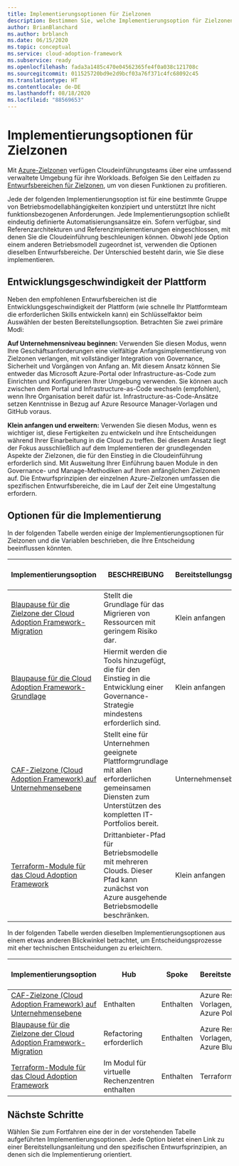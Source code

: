 ```yaml
---
title: Implementierungsoptionen für Zielzonen
description: Bestimmen Sie, welche Implementierungsoption für Zielzonen Ihren Anforderungen am besten gerecht wird.
author: BrianBlanchard
ms.author: brblanch
ms.date: 06/15/2020
ms.topic: conceptual
ms.service: cloud-adoption-framework
ms.subservice: ready
ms.openlocfilehash: fada3a1485c470e04562365fe4f0a038c121708c
ms.sourcegitcommit: 011525720bd9e2d9bcf03a76f371c4fc68092c45
ms.translationtype: HT
ms.contentlocale: de-DE
ms.lasthandoff: 08/18/2020
ms.locfileid: "88569653"
---
```

# <a name="landing-zone-implementation-options"></a>Implementierungsoptionen für Zielzonen

Mit [Azure-Zielzonen](./index.md) verfügen Cloudeinführungsteams über eine umfassend verwaltete Umgebung für ihre Workloads. Befolgen Sie den Leitfaden zu [Entwurfsbereichen für Zielzonen](./design-areas.md), um von diesen Funktionen zu profitieren.

Jede der folgenden Implementierungsoption ist für eine bestimmte Gruppe von Betriebsmodellabhängigkeiten konzipiert und unterstützt Ihre nicht funktionsbezogenen Anforderungen. Jede Implementierungsoption schließt eindeutig definierte Automatisierungsansätze ein. Sofern verfügbar, sind Referenzarchitekturen und Referenzimplementierungen eingeschlossen, mit denen Sie die Cloudeinführung beschleunigen können. Obwohl jede Option einem anderen Betriebsmodell zugeordnet ist, verwenden die Optionen dieselben Entwurfsbereiche. Der Unterschied besteht darin, wie Sie diese implementieren.

## <a name="platform-development-velocity"></a>Entwicklungsgeschwindigkeit der Plattform

Neben den empfohlenen Entwurfsbereichen ist die Entwicklungsgeschwindigkeit der Plattform (wie schnelle Ihr Plattformteam die erforderlichen Skills entwickeln kann) ein Schlüsselfaktor beim Auswählen der besten Bereitstellungsoption. Betrachten Sie zwei primäre Modi:

**Auf Unternehmensniveau beginnen:** Verwenden Sie diesen Modus, wenn Ihre Geschäftsanforderungen eine vielfältige Anfangsimplementierung von Zielzonen verlangen, mit vollständiger Integration von Governance, Sicherheit und Vorgängen von Anfang an. Mit diesem Ansatz können Sie entweder das Microsoft Azure-Portal oder Infrastructure-as-Code zum Einrichten und Konfigurieren Ihrer Umgebung verwenden. Sie können auch zwischen dem Portal und Infrastructure-as-Code wechseln (empfohlen), wenn Ihre Organisation bereit dafür ist. Infrastructure-as-Code-Ansätze setzen Kenntnisse in Bezug auf Azure Resource Manager-Vorlagen und GitHub voraus.

**Klein anfangen und erweitern:** Verwenden Sie diesen Modus, wenn es wichtiger ist, diese Fertigkeiten zu entwickeln und ihre Entscheidungen während Ihrer Einarbeitung in die Cloud zu treffen. Bei diesem Ansatz liegt der Fokus ausschließlich auf dem Implementieren der grundlegenden Aspekte der Zielzonen, die für den Einstieg in die Cloudeinführung erforderlich sind. Mit Ausweitung Ihrer Einführung bauen Module in den Governance- und Manage-Methodiken auf Ihren anfänglichen Zielzonen auf. Die Entwurfsprinzipien der einzelnen Azure-Zielzonen umfassen die spezifischen Entwurfsbereiche, die im Lauf der Zeit eine Umgestaltung erfordern.

## <a name="implementation-options"></a>Optionen für die Implementierung

In der folgenden Tabelle werden einige der Implementierungsoptionen für Zielzonen und die Variablen beschrieben, die Ihre Entscheidung beeinflussen könnten.

| Implementierungsoption | BESCHREIBUNG | Bereitstellungsgeschwindigkeit | Tiefere Entwurfsprinzipien | Anweisungen zur Bereitstellung |
|---|---|---|---|---|
| [Blaupause für die Zielzone der Cloud Adoption Framework-Migration](./migrate-landing-zone.md) | Stellt die Grundlage für das Migrieren von Ressourcen mit geringem Risiko dar. | Klein anfangen | [Entwurfsprinzipien](./migrate-landing-zone.md#design-principles) | [Bereitstellen](./migrate-landing-zone.md) |
| [Blaupause für die Cloud Adoption Framework-Grundlage](./foundation-blueprint.md) | Hiermit werden die Tools hinzugefügt, die für den Einstieg in die Entwicklung einer Governance-Strategie mindestens erforderlich sind. | Klein anfangen | [Entwurfsprinzipien](./foundation-blueprint.md#design-principles) | [Bereitstellen](./foundation-blueprint.md) |
| [CAF-Zielzone (Cloud Adoption Framework) auf Unternehmensebene](../enterprise-scale/index.md) | Stellt eine für Unternehmen geeignete Plattformgrundlage mit allen erforderlichen gemeinsamen Diensten zum Unterstützen des kompletten IT-Portfolios bereit. | Unternehmensebene | [Entwurfsprinzipien](../enterprise-scale/design-principles.md) | [Bereitstellen](https://github.com/Azure/Enterprise-Scale/blob/main/docs/reference/contoso/Readme.md) |
| [Terraform-Module für das Cloud Adoption Framework](./terraform-landing-zone.md) | Drittanbieter-Pfad für Betriebsmodelle mit mehreren Clouds. Dieser Pfad kann zunächst von Azure ausgehende Betriebsmodelle beschränken. | Klein anfangen | [Entwurfsprinzipien](./terraform-landing-zone.md#design-decisions) | [Bereitstellen](./terraform-landing-zone.md#customize-and-deploy-your-first-landing-zone) |

In der folgenden Tabelle werden dieselben Implementierungsoptionen aus einem etwas anderen Blickwinkel betrachtet, um Entscheidungsprozesse mit eher technischen Entscheidungen zu erleichtern.

| Implementierungsoption | Hub | Spoke | Bereitstellungstechnologie | Anweisungen zur Bereitstellung |
|---|---|---|---|---|
| [CAF-Zielzone (Cloud Adoption Framework) auf Unternehmensebene](../enterprise-scale/index.md) | Enthalten  | Enthalten | Azure Resource Manager-Vorlagen, Azure-Portal, Azure Policy und GitHub | [Bereitstellen](../enterprise-scale/implementation-guidelines.md) |
| [Blaupause für die Zielzone der Cloud Adoption Framework-Migration](./migrate-landing-zone.md) | Refactoring erforderlich | Enthalten | Azure Resource Manager-Vorlagen, Azure-Portal und Azure Blueprints | [Bereitstellen](./migrate-landing-zone.md) |
| [Terraform-Module für das Cloud Adoption Framework](./terraform-landing-zone.md)  | Im Modul für virtuelle Rechenzentren enthalten | Enthalten | Terraform | [Bereitstellen](./terraform-landing-zone.md#customize-and-deploy-your-first-landing-zone) |

## <a name="next-steps"></a>Nächste Schritte

Wählen Sie zum Fortfahren eine der in der vorstehenden Tabelle aufgeführten Implementierungsoptionen. Jede Option bietet einen Link zu einer Bereitstellungsanleitung und den spezifischen Entwurfsprinzipien, an denen sich die Implementierung orientiert.
